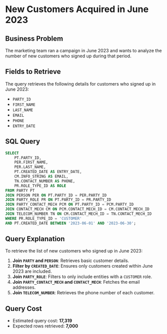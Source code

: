 # New Customers Acquired in June 2023

## Business Problem

The marketing team ran a campaign in June 2023 and wants to analyze the number of new customers who signed up during that period.

## Fields to Retrieve

The query retrieves the following details for customers who signed up in June 2023:

- `PARTY_ID`
- `FIRST_NAME`
- `LAST_NAME`
- `EMAIL`
- `PHONE`
- `ENTRY_DATE`

## SQL Query

```sql
SELECT
    PT.PARTY_ID,
    PER.FIRST_NAME,
    PER.LAST_NAME,
    PT.CREATED_DATE AS ENTRY_DATE,
    CM.INFO_STRING AS EMAIL,
    TN.CONTACT_NUMBER AS PHONE,
    PR.ROLE_TYPE_ID AS ROLE
FROM PARTY PT
JOIN PERSON PER ON PT.PARTY_ID = PER.PARTY_ID
JOIN PARTY_ROLE PR ON PT.PARTY_ID = PR.PARTY_ID
JOIN PARTY_CONTACT_MECH PCM ON PT.PARTY_ID = PCM.PARTY_ID
JOIN CONTACT_MECH CM ON PCM.CONTACT_MECH_ID = CM.CONTACT_MECH_ID
JOIN TELECOM_NUMBER TN ON CM.CONTACT_MECH_ID = TN.CONTACT_MECH_ID
WHERE PR.ROLE_TYPE_ID = 'CUSTOMER'
AND PT.CREATED_DATE BETWEEN '2023-06-01' AND '2023-06-30';
```

## Query Explanation

To retrieve the list of new customers who signed up in June 2023:

1. **Join `PARTY` and `PERSON`**: Retrieves basic customer details.
2. **Filter by `CREATED_DATE`**: Ensures only customers created within June 2023 are included.
3. **Join `PARTY_ROLE`**: Filters to only include entities with a `CUSTOMER` role.
4. **Join `PARTY_CONTACT_MECH` and `CONTACT_MECH`**: Fetches the email addresses.
5. **Join `TELECOM_NUMBER`**: Retrieves the phone number of each customer.

## Query Cost

- Estimated query cost: **17,319**  
- Expected rows retrieved: **7,000**
